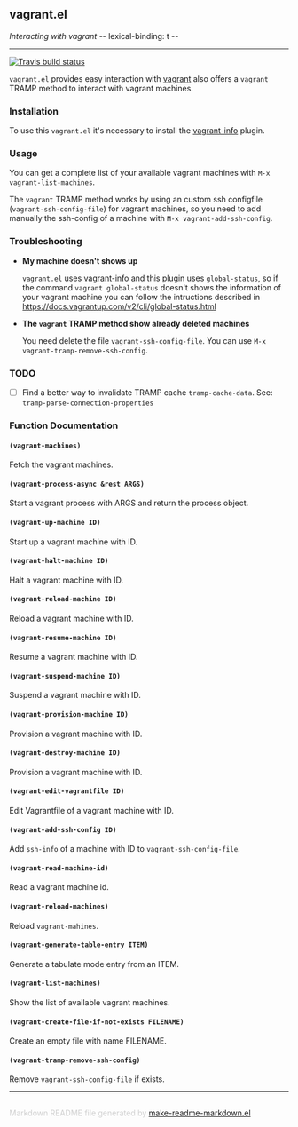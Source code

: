 ## vagrant.el
*Interacting with vagrant -*- lexical-binding: t -*-*

---
[![Travis build status](https://travis-ci.org/emacs-pe/vagrant.el.png?branch=master)](https://travis-ci.org/emacs-pe/vagrant.el)

`vagrant.el` provides easy interaction with [vagrant][] also offers a
`vagrant` TRAMP method to interact with vagrant machines.

### Installation

To use this `vagrant.el` it's necessary to install the [vagrant-info][] plugin.

### Usage

You can get a complete list of your available vagrant machines with
`M-x vagrant-list-machines`.

The `vagrant` TRAMP method works by using an custom ssh configfile
(`vagrant-ssh-config-file`) for vagrant machines, so you need to add manually
the ssh-config of a machine with `M-x vagrant-add-ssh-config`.

### Troubleshooting

+ **My machine doesn't shows up**

  `vagrant.el` uses [vagrant-info][] and this plugin uses `global-status`,
  so if the command `vagrant global-status` doesn't shows the information of
  your vagrant machine you can follow the intructions described in
  https://docs.vagrantup.com/v2/cli/global-status.html

+ **The `vagrant` TRAMP method show already deleted machines**

  You need delete the file `vagrant-ssh-config-file`. You can use
  `M-x vagrant-tramp-remove-ssh-config`.

### TODO

+ [ ] Find a better way to invalidate TRAMP cache `tramp-cache-data`.
  See: `tramp-parse-connection-properties`

[vagrant]: http://www.vagrantup.com/ "Vagrant"
[vagrant-info]: https://github.com/marsam/vagrant-info "vagrant-info plugin"

### Function Documentation


#### `(vagrant-machines)`

Fetch the vagrant machines.

#### `(vagrant-process-async &rest ARGS)`

Start a vagrant process with ARGS and return the process object.

#### `(vagrant-up-machine ID)`

Start up a vagrant machine with ID.

#### `(vagrant-halt-machine ID)`

Halt a vagrant machine with ID.

#### `(vagrant-reload-machine ID)`

Reload a vagrant machine with ID.

#### `(vagrant-resume-machine ID)`

Resume a vagrant machine with ID.

#### `(vagrant-suspend-machine ID)`

Suspend a vagrant machine with ID.

#### `(vagrant-provision-machine ID)`

Provision a vagrant machine with ID.

#### `(vagrant-destroy-machine ID)`

Provision a vagrant machine with ID.

#### `(vagrant-edit-vagrantfile ID)`

Edit Vagrantfile of a vagrant machine with ID.

#### `(vagrant-add-ssh-config ID)`

Add `ssh-info` of a machine with ID to `vagrant-ssh-config-file`.

#### `(vagrant-read-machine-id)`

Read a vagrant machine id.

#### `(vagrant-reload-machines)`

Reload `vagrant-mahines`.

#### `(vagrant-generate-table-entry ITEM)`

Generate a tabulate mode entry from an ITEM.

#### `(vagrant-list-machines)`

Show the list of available vagrant machines.

#### `(vagrant-create-file-if-not-exists FILENAME)`

Create an empty file with name FILENAME.

#### `(vagrant-tramp-remove-ssh-config)`

Remove `vagrant-ssh-config-file` if exists.

-----
<div style="padding-top:15px;color: #d0d0d0;">
Markdown README file generated by
<a href="https://github.com/mgalgs/make-readme-markdown">make-readme-markdown.el</a>
</div>
